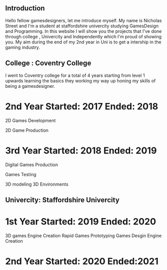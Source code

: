 ## Introduction
Hello fellow gamesdesigners, let me introduce myself. My name is Nicholas Street and I'm a student at staffordshire univercity studying GamesDesign and Programming. In this website I will show you the projects that I've done through college , Univercity and Independently which I'm proud of showing you. My aim during the end of my 2nd year in Uni is to get a intership in the gaming industry. 

## College : Coventry College
I went to Coventry college for a total of 4 years starting from level 1 upwards learning the basics they working my way up honing my skills of being a gamesdesigner.  




# 2nd Year  Started: 2017 Ended: 2018
2D Games Development

2D Game Production







# 3rd Year  Started: 2018  Ended: 2019 
Digital Games Production

Games Testing

3D modeling
3D Environments




## Univercity: Staffordshire Univercity

  #  1st Year Started: 2019 Ended: 2020
  3D games Engine Creation
  Rapid Games Prototyping
  Games Desgin
  Engine Creation
  
  
  
  #  2nd Year Started: 2020 Ended:2021


